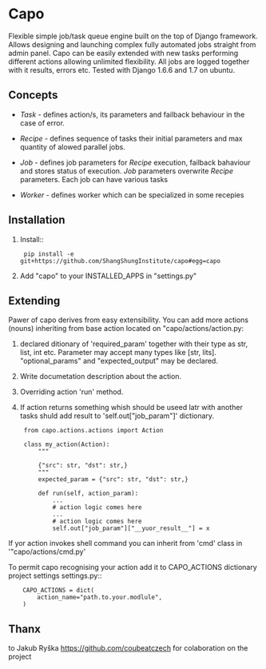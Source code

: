 Capo
====

Flexible simple job/task queue engine built on the top of Django framework.
Allows designing and launching complex fully automated jobs straight from admin panel.
Capo can be easily extended with new tasks performing different actions allowing unlimited flexibility.
All jobs are logged together with it results, errors etc. 
Tested with Django 1.6.6 and 1.7 on ubuntu.

Concepts
--------

- *Task* - defines action/s, its parameters and failback behaviour in the case of error.

- *Recipe* - defines sequence of tasks their initial parameters and max quantity of alowed parallel jobs.

- *Job* - defines job parameters for *Recipe* execution, failback bahaviour and stores status of execution. *Job* parameters overwrite *Recipe* parameters. Each job can have various tasks

- *Worker* - defines worker which can be specialized in some recepies


Installation
------------


1. Install::
    
        pip install -e git+https://github.com/ShangShungInstitute/capo#egg=capo

2. Add "capo" to your INSTALLED_APPS in "settings.py"


Extending
---------

Pawer of capo derives from easy extensibility. You can add more actions (nouns) inheriting from base action located on "capo/actions/action.py:

1. declared ditionary of 'required_param' together with their type as str, list, int etc. Parameter may accept many types like [str, lits]. "optional_params" and "expected_output" may be declared.
2. Write documetation description about the action.
3. Overriding  action 'run' method.
4. If action returns something whish should be useed latr with another tasks shuld add result to 'self.out["job_param"]' dictionary.


        from capo.actions.actions import Action

        class my_action(Action):
            """
            
            {"src": str, "dst": str,}
            """
            expected_param = {"src": str, "dst": str,}
        
            def run(self, action_param):
                ...  
                # action logic comes here
                ...
                # action logic comes here
                self.out["job_param"]["__yuor_result__"] = x
                
If yor action invokes shell command you can inherit from 'cmd' class in '"capo/actions/cmd.py'

To permit capo recognising your action add it to CAPO_ACTIONS dictionary project settings settings.py::

        CAPO_ACTIONS = dict(
            action_name="path.to.your.modlule",
        )

Thanx
-----
to Jakub Ryška https://github.com/coubeatczech for colaboration on the project


